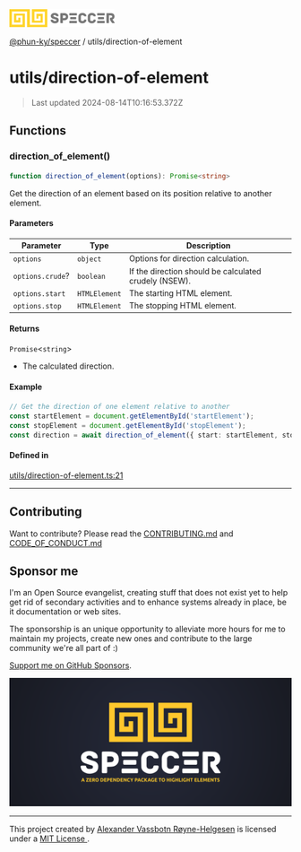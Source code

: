 <img alt="SPECCER logo" src="https://raw.githubusercontent.com/phun-ky/speccer/main/public/logo-speccer-horizontal-colored-package.svg?raw=true" style="max-height:32px;"/>

[@phun-ky/speccer](../README.md) / utils/direction-of-element

# utils/direction-of-element

> Last updated 2024-08-14T10:16:53.372Z

## Functions

### direction\_of\_element()

```ts
function direction_of_element(options): Promise<string>
```

Get the direction of an element based on its position relative to another element.

#### Parameters

| Parameter | Type | Description |
| ------ | ------ | ------ |
| `options` | `object` | Options for direction calculation. |
| `options.crude`? | `boolean` | If the direction should be calculated crudely (NSEW). |
| `options.start` | `HTMLElement` | The starting HTML element. |
| `options.stop` | `HTMLElement` | The stopping HTML element. |

#### Returns

`Promise`\<`string`\>

- The calculated direction.

#### Example

```ts
// Get the direction of one element relative to another
const startElement = document.getElementById('startElement');
const stopElement = document.getElementById('stopElement');
const direction = await direction_of_element({ start: startElement, stop: stopElement });
```

#### Defined in

[utils/direction-of-element.ts:21](https://github.com/phun-ky/speccer/blob/main/src/utils/direction-of-element.ts#L21)

***

## Contributing

Want to contribute? Please read the [CONTRIBUTING.md](https://github.com/phun-ky/speccer/blob/main/CONTRIBUTING.md) and [CODE_OF_CONDUCT.md](https://github.com/phun-ky/speccer/blob/main/CODE_OF_CONDUCT.md)

## Sponsor me

I'm an Open Source evangelist, creating stuff that does not exist yet to help get rid of secondary activities and to enhance systems already in place, be it documentation or web sites.

The sponsorship is an unique opportunity to alleviate more hours for me to maintain my projects, create new ones and contribute to the large community we're all part of :)

[Support me on GitHub Sponsors](https://github.com/sponsors/phun-ky).

![Speccer banner, with logo and slogan: A zero dependency package to highlight elements](https://github.com/phun-ky/speccer/blob/main/public/speccer-banner.png?raw=true)

***
<p class="ph">
  This project created by
  <a rel="noopener noreferrer" target="_blank" class="ph" href="http://phun-ky.net" property="cc:attributionName">
    Alexander Vassbotn Røyne-Helgesen</a>
  is licensed under a
  <a rel="noopener noreferrer" target="_blank" class="ph" href="https://choosealicense.com/licenses/mit/">
    MIT License </a>.
</p>
